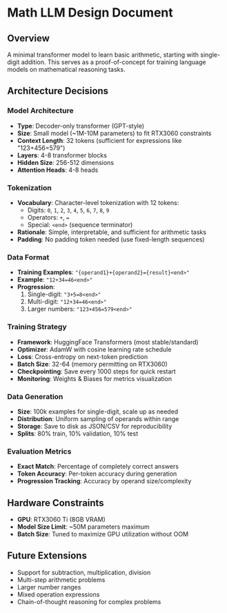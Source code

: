 # Math LLM Design Document

## Overview

A minimal transformer model to learn basic arithmetic, starting with single-digit addition. This serves as a proof-of-concept for training language models on mathematical reasoning tasks.

## Architecture Decisions

### Model Architecture

- **Type**: Decoder-only transformer (GPT-style)
- **Size**: Small model (~1M-10M parameters) to fit RTX3060 constraints
- **Context Length**: 32 tokens (sufficient for expressions like "123+456=579<end>")
- **Layers**: 4-8 transformer blocks
- **Hidden Size**: 256-512 dimensions
- **Attention Heads**: 4-8 heads

### Tokenization

- **Vocabulary**: Character-level tokenization with 12 tokens:
  - Digits: `0`, `1`, `2`, `3`, `4`, `5`, `6`, `7`, `8`, `9`
  - Operators: `+`, `=`
  - Special: `<end>` (sequence terminator)
- **Rationale**: Simple, interpretable, and sufficient for arithmetic tasks
- **Padding**: No padding token needed (use fixed-length sequences)

### Data Format

- **Training Examples**: `"{operand1}+{operand2}={result}<end>"`
- **Example**: `"12+34=46<end>"`
- **Progression**:
  1. Single-digit: `"3+5=8<end>"`
  2. Multi-digit: `"12+34=46<end>"`
  3. Larger numbers: `"123+456=579<end>"`

### Training Strategy

- **Framework**: HuggingFace Transformers (most stable/standard)
- **Optimizer**: AdamW with cosine learning rate schedule
- **Loss**: Cross-entropy on next-token prediction
- **Batch Size**: 32-64 (memory permitting on RTX3060)
- **Checkpointing**: Save every 1000 steps for quick restart
- **Monitoring**: Weights & Biases for metrics visualization

### Data Generation

- **Size**: 100k examples for single-digit, scale up as needed
- **Distribution**: Uniform sampling of operands within range
- **Storage**: Save to disk as JSON/CSV for reproducibility
- **Splits**: 80% train, 10% validation, 10% test

### Evaluation Metrics

- **Exact Match**: Percentage of completely correct answers
- **Token Accuracy**: Per-token accuracy during generation
- **Progression Tracking**: Accuracy by operand size/complexity

## Hardware Constraints

- **GPU**: RTX3060 Ti (8GB VRAM)
- **Model Size Limit**: ~50M parameters maximum
- **Batch Size**: Tuned to maximize GPU utilization without OOM

## Future Extensions

- Support for subtraction, multiplication, division
- Multi-step arithmetic problems
- Larger number ranges
- Mixed operation expressions
- Chain-of-thought reasoning for complex problems

